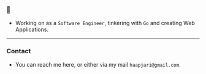### 👋

- Working on as a `Software Engineer`, tinkering with `Go` and creating Web Applications.

---

### Contact

- You can reach me here, or either via my mail `haapjari@gmail.com`.

